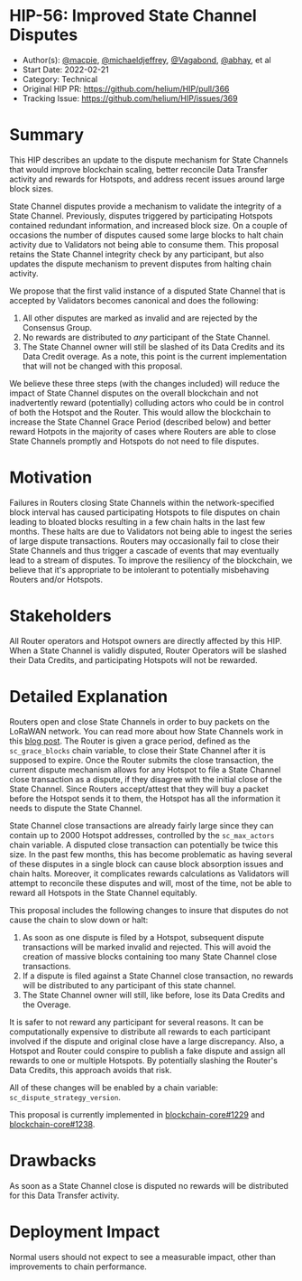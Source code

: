 # HIP-56: Improved State Channel Disputes

- Author(s): [@macpie](https://github.com/macpie),
  [@michaeldjeffrey](https://github.com/michaeldjeffrey), [@Vagabond](https://github.com/Vagabond),
  [@abhay](https://github.com/abhay), et al
- Start Date: 2022-02-21
- Category: Technical
- Original HIP PR: <https://github.com/helium/HIP/pull/366>
- Tracking Issue: <https://github.com/helium/HIP/issues/369>

# Summary

This HIP describes an update to the dispute mechanism for State Channels that would improve
blockchain scaling, better reconcile Data Transfer activity and rewards for Hotspots, and address
recent issues around large block sizes.

State Channel disputes provide a mechanism to validate the integrity of a State Channel. Previously,
disputes triggered by participating Hotspots contained redundant information, and increased block
size. On a couple of occasions the number of disputes caused some large blocks to halt chain
activity due to Validators not being able to consume them. This proposal retains the State Channel
integrity check by any participant, but also updates the dispute mechanism to prevent disputes from
halting chain activity.

We propose that the first valid instance of a disputed State Channel that is accepted by Validators
becomes canonical and does the following:

1. All other disputes are marked as invalid and are rejected by the Consensus Group.
2. No rewards are distributed to _any_ participant of the State Channel.
3. The State Channel owner will still be slashed of its Data Credits and its Data Credit overage. As
   a note, this point is the current implementation that will not be changed with this proposal.

We believe these three steps (with the changes included) will reduce the impact of State Channel
disputes on the overall blockchain and not inadvertently reward (potentially) colluding actors who
could be in control of both the Hotspot and the Router. This would allow the blockchain to increase
the State Channel Grace Period (described below) and better reward Hotpots in the majority of cases
where Routers are able to close State Channels promptly and Hotspots do not need to file disputes.

# Motivation

Failures in Routers closing State Channels within the network-specified block interval has caused
participating Hotspots to file disputes on chain leading to bloated blocks resulting in a few chain
halts in the last few months. These halts are due to Validators not being able to ingest the series
of large dispute transactions. Routers may occasionally fail to close their State Channels and thus
trigger a cascade of events that may eventually lead to a stream of disputes. To improve the
resiliency of the blockchain, we believe that it's appropriate to be intolerant to potentially
misbehaving Routers and/or Hotspots.

# Stakeholders

All Router operators and Hotspot owners are directly affected by this HIP. When a State Channel is
validly disputed, Router Operators will be slashed their Data Credits, and participating Hotspots
will not be rewarded.

# Detailed Explanation

Routers open and close State Channels in order to buy packets on the LoRaWAN network. You can read
more about how State Channels work in this [blog post][blog]. The Router is given a grace period,
defined as the `sc_grace_blocks` chain variable, to close their State Channel after it is supposed
to expire. Once the Router submits the close transaction, the current dispute mechanism allows for
any Hotspot to file a State Channel close transaction as a dispute, if they disagree with the
initial close of the State Channel. Since Routers accept/attest that they will buy a packet before
the Hotspot sends it to them, the Hotspot has all the information it needs to dispute the State
Channel.

State Channel close transactions are already fairly large since they can contain up to 2000 Hotspot
addresses, controlled by the `sc_max_actors` chain variable. A disputed close transaction can
potentially be twice this size. In the past few months, this has become problematic as having
several of these disputes in a single block can cause block absorption issues and chain halts.
Moreover, it complicates rewards calculations as Validators will attempt to reconcile these disputes
and will, most of the time, not be able to reward all Hotspots in the State Channel equitably.

This proposal includes the following changes to insure that disputes do not cause the chain to slow
down or halt:

1. As soon as one dispute is filed by a Hotspot, subsequent dispute transactions will be marked
   invalid and rejected. This will avoid the creation of massive blocks containing too many State
   Channel close transactions.
2. If a dispute is filed against a State Channel close transaction, no rewards will be distributed
   to any participant of this state channel.
3. The State Channel owner will still, like before, lose its Data Credits and the Overage.

It is safer to not reward any participant for several reasons. It can be computationally expensive
to distribute all rewards to each participant involved if the dispute and original close have a
large discrepancy. Also, a Hotspot and Router could conspire to publish a fake dispute and assign
all rewards to one or multiple Hotspots. By potentially slashing the Router's Data Credits, this
approach avoids that risk.

All of these changes will be enabled by a chain variable: `sc_dispute_strategy_version`.

This proposal is currently implemented in [blockchain-core#1229][core-1229] and
[blockchain-core#1238][core-1238].

# Drawbacks

As soon as a State Channel close is disputed no rewards will be distributed for this Data Transfer
activity.

# Deployment Impact

Normal users should not expect to see a measurable impact, other than improvements to chain
performance.

[blog]: https://blog.helium.com/helium-state-channels-383ade2368d0
[core-1229]: https://github.com/helium/blockchain-core/pull/1229
[core-1238]: https://github.com/helium/blockchain-core/pull/1238
